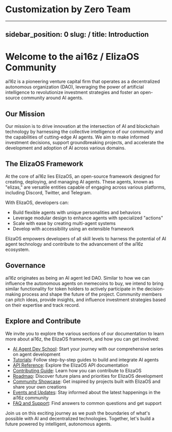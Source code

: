 # Customization by Zero Team

---
sidebar_position: 0
slug: /
title: Introduction
---

# Welcome to the ai16z / ElizaOS Community

ai16z is a pioneering venture capital firm that operates as a decentralized autonomous organization (DAO), leveraging the power of artificial intelligence to revolutionize investment strategies and foster an open-source community around AI agents.

## Our Mission

Our mission is to drive innovation at the intersection of AI and blockchain technology by harnessing the collective intelligence of our community and the capabilities of cutting-edge AI agents. We aim to make informed investment decisions, support groundbreaking projects, and accelerate the development and adoption of AI across various domains.

## The ElizaOS Framework

At the core of ai16z lies ElizaOS, an open-source framework designed for creating, deploying, and managing AI agents. These agents, known as "elizas," are versatile entities capable of engaging across various platforms, including Discord, Twitter, and Telegram.

With ElizaOS, developers can:

- Build flexible agents with unique personalities and behaviors
- Leverage modular design to enhance agents with specialized "actions"
- Scale with ease by creating multi-agent systems
- Develop with accessibility using an extensible framework

ElizaOS empowers developers of all skill levels to harness the potential of AI agent technology and contribute to the advancement of the ai16z ecosystem.

## Governance

ai16z originates as being an AI agent led DAO. Similar to how we can influence the autonomous agents on memecoins to buy, we intend to bring similar functionality for token holders to actively participate in the decision-making process and shape the future of the project. Community members can pitch ideas, provide insights, and influence investment strategies based on their expertise and track record.

## Explore and Contribute

We invite you to explore the various sections of our documentation to learn more about ai16z, the ElizaOS framework, and how you can get involved:

- [AI Agent Dev School](/community/ai-dev-school/): Start your journey with our comprehensive series on agent development
- [Tutorials](/tutorials/): Follow step-by-step guides to build and integrate AI agents
- [API Reference](/api/): Explore the ElizaOS API documentation
- [Contributing Guide](/community/contributing/): Learn how you can contribute to ElizaOS
- [Roadmap](/community/roadmap/): Discover future plans and priorities for ElizaOS development
- [Community Showcase](/community/showcase/): Get inspired by projects built with ElizaOS and share your own creations
- [Events and Updates](/community/streams/): Stay informed about the latest happenings in the ai16z community
- [FAQ and Support](/community/faq-and-support/): Find answers to common questions and get support

Join us on this exciting journey as we push the boundaries of what's possible with AI and decentralized technologies. Together, let's build a future powered by intelligent, autonomous agents.

